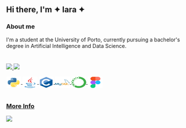## Hi there, I'm ✦ Iara ✦ 

### About me 
I'm a student at the University of Porto, currently pursuing a bachelor's degree in Artificial Intelligence and Data Science.
#
<div>
  <a href="https://github.com/iara113">
  <img heigh="180em" src="https://github-readme-stats.vercel.app/api?username=iara113&show_icons=true&theme=dracula&include_all_commits=truecount_private=true"/>
  <img height="180em" src="https://github-readme-stats.vercel.app/api/top-langs/?username=iara113&layout=compact&langs_count=16&theme=dracula"/>  
</div>

<div style="display: inline_block"><br>
  <img align="center" alt="Iara-Python" height="30" width="40" src="https://raw.githubusercontent.com/devicons/devicon/master/icons/python/python-original.svg">
  <img align="center" alt="Iara-Java" height="30" width="40" src="https://github.com/devicons/devicon/blob/master/icons/java/java-original.svg">
  <img align="center" alt="Iara-C" height="30" width="40" src="https://github.com/devicons/devicon/blob/master/icons/c/c-original.svg">
  <img align="center" alt="Iara-MySql" height="30" width="40" src="https://github.com/devicons/devicon/blob/master/icons/mysql/mysql-original-wordmark.svg">
  <img align="center" alt="Iara-Anaconda" height="30" width="40" src="https://github.com/devicons/devicon/blob/master/icons/anaconda/anaconda-original.svg">
  <img align="center" alt="Iara-Figma" height="30" width="40" src="https://github.com/devicons/devicon/blob/master/icons/figma/figma-original.svg">   
</div>

#
### More Info 
<div>
  <a href="https://www.linkedin.com/in/beatriz-silva-853276297/" target="_blank"><img src="https://img.shields.io/badge/-LinkedIn-%230077B5?style=for-the-badge&logo=linkedin&logoColor=white" target=_blank"></a>
</div>




